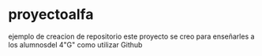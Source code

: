 # proyectoalfa
ejemplo de creacion de repositorio
este proyecto se creo para enseñarles a los alumnosdel 4"G" como utilizar Github
